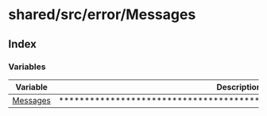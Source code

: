 # shared/src/error/Messages

## Index

### Variables

| Variable | Description |
| ------ | ------ |
| [Messages](variables/messages.md) | ********************************************************************** |
